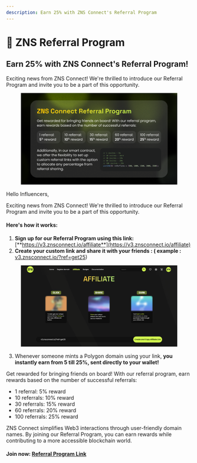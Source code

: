 ```yaml
---
description: Earn 25% with ZNS Connect's Referral Program
---
```


# 🔣 ZNS Referral Program

## Earn 25% with ZNS Connect's Referral Program!

Exciting news from ZNS Connect! We're thrilled to introduce our Referral Program and invite you to be a part of this opportunity.

<figure><img src=".gitbook/assets/Affiliate Program.png" alt=""><figcaption></figcaption></figure>

Hello Influencers,

Exciting news from ZNS Connect! We're thrilled to introduce our Referral Program and invite you to be a part of this opportunity.

#### **Here's how it works:**

1. **Sign up for our Referral Program using this link:** [**https://v3.znsconnect.io/affiliate**](https://v3.znsconnect.io/affiliate)
2. **Create your custom link and share it with your friends : ( example :** [v3.znsconnect.io/?ref=get25](https://v3.znsconnect.io/?ref=get25))&#x20;

<figure><img src=".gitbook/assets/Screenshot 2024-05-02 at 18.53.44.png" alt=""><figcaption></figcaption></figure>

3. Whenever someone mints a Polygon domain using your link, **you instantly earn from 5 till 25%, sent directly to your wallet!**

Get rewarded for bringing friends on board! With our referral program, earn rewards based on the number of successful referrals:

* 1 referral: 5% reward
* 10 referrals: 10% reward
* 30 referrals: 15% reward
* 60 referrals: 20% reward
* 100 referrals: 25% reward

ZNS Connect simplifies Web3 interactions through user-friendly domain names. By joining our Referral Program, you can earn rewards while contributing to a more accessible blockchain world.

#### Join now: [Referral Program Link](https://v3.znsconnect.io/affiliate)
